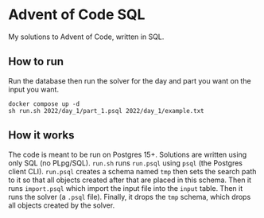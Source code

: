 # Advent of Code SQL

My solutions to Advent of Code, written in SQL.

## How to run

Run the database then run the solver for the day and part you want on the input you want.

```
docker compose up -d
sh run.sh 2022/day_1/part_1.psql 2022/day_1/example.txt
```

## How it works

The code is meant to be run on Postgres 15+. Solutions are written using only
SQL (no PLpg/SQL). `run.sh` runs `run.psql` using `psql` (the Postgres client
CLI). `run.psql` creates a schema named `tmp` then sets the search path to it so
that all objects created after that are placed in this schema. Then it runs
`import.psql` which import the input file into the `input` table. Then it runs
the solver (a `.psql` file). Finally, it drops the `tmp` schema, which drops all
objects created by the solver.
